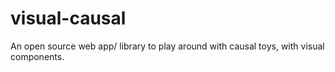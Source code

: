# visual-causal
An open source web app/ library to play around with causal toys, with visual components.
